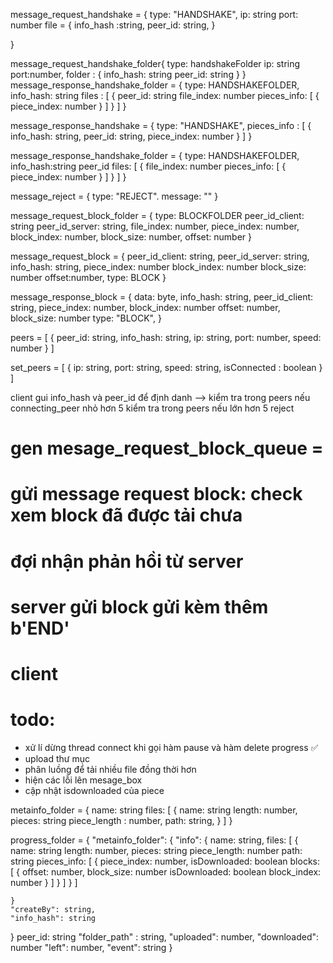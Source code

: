 message_request_handshake = {
  type: "HANDSHAKE",
  ip: string
  port: number
  file =  {
    info_hash :string,
    peer_id: string,
  }
        
}

message_request_handshake_folder{
  type: handshakeFolder
  ip: string
  port:number,
  folder : {
    info_hash: string
    peer_id: string
  }
}
message_response_handshake_folder = {
  type: HANDSHAKEFOLDER,
  info_hash: string
  files : [
    {
      peer_id: string
      file_index: number
      pieces_info: [
        {
          piece_index: number
        }
      ]
    }
  ]
}

message_response_handshake = {
  type: "HANDSHAKE",
  pieces_info : [
    {
      info_hash: string,
      peer_id: string,
      piece_index: number
    } 
  ]
}


message_response_handshake_folder = {
  type: HANDSHAKEFOLDER,
  info_hash:string
  peer_id
  files: [
    {
      file_index: number
      pieces_info: [
        {
          piece_index: number
        }
      ]
    }
  ]
}


message_reject = {
  type: "REJECT".
  message: ""
}

message_request_block_folder = {
  type: BLOCKFOLDER
  peer_id_client: string
  peer_id_server: string,
  file_index: number,
  piece_index: number,
  block_index: number,
  block_size: number,
  offset: number
}

message_request_block = {
        peer_id_client: string,
        peer_id_server: string,
        info_hash: string,
        piece_index: number
        block_index: number
        block_size: number
        offset:number,
        type: BLOCK
    }

message_response_block = {
  data: byte,
  info_hash: string,
  peer_id_client: string,
  piece_index: number,
  block_index: number
  offset: number,
  block_size: number
  type: "BLOCK",
}

peers = [
  {
    peer_id: string,
    info_hash: string,
    ip: string,
    port: number,
    speed: number
  }
]

set_peers = [
  {
    ip: string,
    port: string,
    speed: string,
    isConnected : boolean
  }
]


client gui info_hash và peer_id để định danh --> kiểm tra trong peers 
  nếu connecting_peer nhỏ hơn 5 kiểm tra trong peers
  nếu lớn hơn 5 reject


# gen mesage_request_block_queue = 

# gửi message request block: check xem block đã được tải chưa

# đợi nhận phản hồi từ server


# server gửi block gửi kèm thêm b'END' 

# client 

# todo:
- xử lí dừng  thread connect khi gọi hàm pause và hàm delete progress ✅
- upload thư mục
- phân luồng để tải nhiều file đồng thời hơn
- hiện các lỗi lên mesage_box
- cập nhật isdownloaded của piece



metainfo_folder = {
  name: string
  files: [
    {
      name: string
      length: number,
      pieces: string
      piece_length : number,
      path: string,
    }
  ]
}

progress_folder = {
  "metainfo_folder": {
    "info": {
      name: string,
      files: [
        {
          name: string
          length: number,
          pieces: string
          piece_length: number
          path: string
          pieces_info: [
            {
              piece_index: number,
              isDownloaded: boolean
              blocks: [
                {
                  offset: number,
                  block_size: number
                  isDownloaded: boolean
                  block_index: number
                }
              ]
            }
          ]
        }
      ]
      

    }
    "createBy": string,
    "info_hash": string
  }
  peer_id: string
  "folder_path" : string,
  "uploaded": number,
  "downloaded": number
  "left": number,
  "event": string
}




